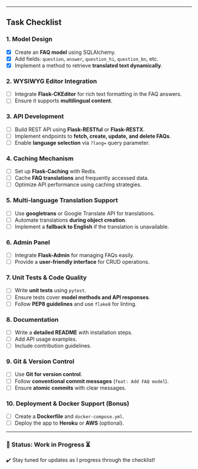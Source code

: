 
---

##  Task Checklist  

###  1. Model Design  
- [X] Create an **FAQ model** using SQLAlchemy.  
- [X] Add fields: `question`, `answer`, `question_hi`, `question_bn`, etc.  
- [X] Implement a method to retrieve **translated text dynamically**.  

###  2. WYSIWYG Editor Integration  
- [ ] Integrate **Flask-CKEditor** for rich text formatting in the FAQ answers.  
- [ ] Ensure it supports **multilingual content**.  

###  3. API Development  
- [ ] Build REST API using **Flask-RESTful** or **Flask-RESTX**.  
- [ ] Implement endpoints to **fetch, create, update, and delete FAQs**.  
- [ ] Enable **language selection** via `?lang=` query parameter.  

###  4. Caching Mechanism  
- [ ] Set up **Flask-Caching** with Redis.  
- [ ] Cache **FAQ translations** and frequently accessed data.  
- [ ] Optimize API performance using caching strategies.  

###  5. Multi-language Translation Support  
- [ ] Use **googletrans** or Google Translate API for translations.  
- [ ] Automate translations **during object creation**.  
- [ ] Implement a **fallback to English** if the translation is unavailable.  

###  6. Admin Panel  
- [ ] Integrate **Flask-Admin** for managing FAQs easily.  
- [ ] Provide a **user-friendly interface** for CRUD operations.  

###  7. Unit Tests & Code Quality  
- [ ] Write **unit tests** using `pytest`.  
- [ ] Ensure tests cover **model methods and API responses**.  
- [ ] Follow **PEP8 guidelines** and use `flake8` for linting.  

###  8. Documentation  
- [ ] Write a **detailed README** with installation steps.  
- [ ] Add API usage examples.  
- [ ] Include contribution guidelines.  

###  9. Git & Version Control  
- [ ] Use **Git for version control**.  
- [ ] Follow **conventional commit messages** (`feat: Add FAQ model`).  
- [ ] Ensure **atomic commits** with clear messages.  

###  10. Deployment & Docker Support (Bonus)  
- [ ] Create a **Dockerfile** and `docker-compose.yml`.  
- [ ] Deploy the app to **Heroku** or **AWS** (optional).  

---

### 📢 Status: Work in Progress ⏳  
✔️ Stay tuned for updates as I progress through the checklist!  
